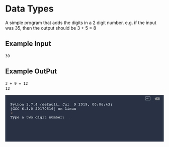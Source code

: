 
# Data Types

A simple program that adds the digits in a 2 digit number. e.g. if the input was 35, then the output should be 3 + 5 = 8

## Example Input

```
39
```

## Example OutPut

```
3 + 9 = 12
12
```
![DataTypes](https://github.com/Abdurahman-hassan/100DaysOfCode/blob/main/DayTwo/2.1.DataTypes/2.1.DataTypes.gif?raw=true)
